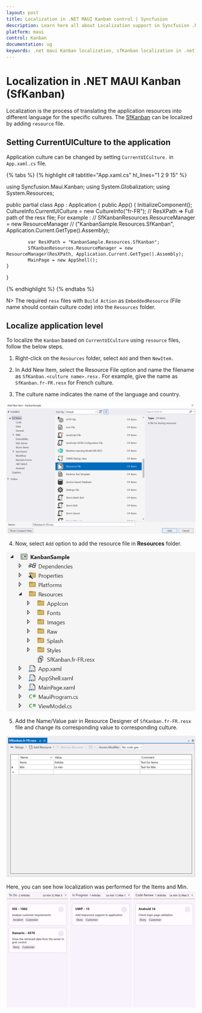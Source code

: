 ```yaml
---
layout: post
title: Localization in .NET MAUI Kanban control | Syncfusion
description: Learn here all about Localization support in Syncfusion .NET MAUI Kanban (SfKanban) control and more.
platform: maui
control: Kanban
documentation: ug
keywords: .net maui Kanban localization, sfKanban localization in .net maui, .net maui Kanban localization support, .net maui Kanban language settings, maui Kanban language support.
---
```


# Localization in .NET MAUI Kanban (SfKanban)

Localization is the process of translating the application resources into different language for the specific cultures. The [SfKanban](https://help.syncfusion.com/cr/maui/Syncfusion.Maui.Kanban.SfKanban.html) can be localized by adding `resource` file. 

## Setting CurrentUICulture to the application

Application culture can be changed by setting `CurrentUICulture.` in `App.xaml.cs` file.

{% tabs %}
{% highlight c# tabtitle="App.xaml.cs" hl_lines="1 2 9 15" %}

using Syncfusion.Maui.Kanban;
using System.Globalization;
using System.Resources;

public partial class App : Application
{
	public App()
	{
            InitializeComponent();
            CultureInfo.CurrentUICulture = new CultureInfo("fr-FR");
            // ResXPath => Full path of the resx file; For example : 
            // SfKanbanResources.ResourceManager = new ResourceManager
            // ("KanbanSample.Resources.SfKanban", Application.Current.GetType().Assembly);

            var ResXPath = "KanbanSample.Resources.SfKanban";
            SfKanbanResources.ResourceManager = new ResourceManager(ResXPath, Application.Current.GetType().Assembly);
            MainPage = new AppShell();
	}
}


{% endhighlight %}
{% endtabs %}

N> The required `resx` files with `Build Action` as `EmbeddedResource` (File name should contain culture code) into the `Resources` folder.

## Localize application level

To localize the `Kanban` based on `CurrentUICulture` using `resource` files, follow the below steps.

   1. Right-click on the `Resources` folder, select `Add` and then `NewItem.`

   2. In Add New Item, select the Resource File option and name the filename as `SfKanban.<culture name>.resx.` For example, give the name as `SfKanban.fr-FR.resx` for French culture.

   3. The culture name indicates the name of the language and country.

   ![shows-the-name-of-resource-file-to-be-added-for-maui-Kanban](Localization_images/name_of_resource_file.png)

   4. Now, select `Add` option to add the resource file in **Resources** folder.

   ![shows-the-added-resource-file-for-french-language-in-maui-Kanban](Localization_images/shows-the-added-resource-file-for-french-language-in-maui-kanban.png)

   5. Add the Name/Value pair in Resource Designer of `SfKanban.fr-FR.resx` file and change its corresponding value to corresponding culture.

   ![shows-the-added-resource-file-name-value-pair-in-the-resource-designer-in-maui-kanban](Localization_images/shows-the-added-resource-file-name-value-pair-in-the-resource-designer-in-maui-Kanban.png)

Here, you can see how localization was performed for the Items and Min.
   ![example-for-localization](Localization_images/example_for_localization.png)
